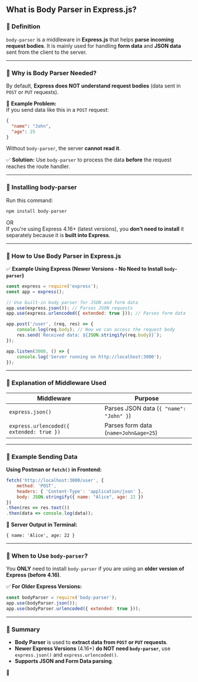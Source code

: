 ## **What is Body Parser in Express.js?**  

### **🔹 Definition**  
`body-parser` is a middleware in **Express.js** that helps **parse incoming request bodies**. It is mainly used for handling **form data** and **JSON data** sent from the client to the server.  

---

### **🔹 Why is Body Parser Needed?**  
By default, **Express does NOT understand request bodies** (data sent in `POST` or `PUT` requests).  

🔹 **Example Problem:**  
If you send data like this in a `POST` request:
```json
{
  "name": "John",
  "age": 25
}
```
Without `body-parser`, the server **cannot read it**.  

✅ **Solution:** Use `body-parser` to process the data **before** the request reaches the route handler.

---

### **🔹 Installing body-parser**
Run this command:
```sh
npm install body-parser
```
OR  
If you're using Express 4.16+ (latest versions), you **don’t need to install** it separately because it is **built into Express**.

---

### **🔹 How to Use Body Parser in Express.js**
✅ **Example Using Express (Newer Versions - No Need to Install `body-parser`)**
```js
const express = require('express');
const app = express();

// Use built-in body parser for JSON and form data
app.use(express.json()); // Parses JSON requests
app.use(express.urlencoded({ extended: true })); // Parses form data

app.post('/user', (req, res) => {
    console.log(req.body); // Now we can access the request body
    res.send(`Received data: ${JSON.stringify(req.body)}`);
});

app.listen(3000, () => {
    console.log('Server running on http://localhost:3000');
});
```

---

### **🔹 Explanation of Middleware Used**
| Middleware | Purpose |
|------------|---------|
| `express.json()` | Parses JSON data (`{ "name": "John" }`) |
| `express.urlencoded({ extended: true })` | Parses form data (`name=John&age=25`) |

---

### **🔹 Example Sending Data**
**Using Postman or `fetch()` in Frontend:**
```js
fetch('http://localhost:3000/user', {
    method: 'POST',
    headers: { 'Content-Type': 'application/json' },
    body: JSON.stringify({ name: "Alice", age: 22 })
})
.then(res => res.text())
.then(data => console.log(data));
```

🔹 **Server Output in Terminal:**
```
{ name: 'Alice', age: 22 }
```

---

### **🔹 When to Use `body-parser`?**
You **ONLY** need to install `body-parser` if you are using an **older version of Express (before 4.16)**.  

✅ **For Older Express Versions:**
```js
const bodyParser = require('body-parser');
app.use(bodyParser.json());
app.use(bodyParser.urlencoded({ extended: true }));
```

---

### **🔹 Summary**
- **Body Parser** is used to **extract data from `POST` or `PUT` requests**.  
- **Newer Express Versions** (4.16+) **do NOT need `body-parser`**, use `express.json()` and `express.urlencoded()`.  
- **Supports JSON and Form Data parsing**.  

🚀